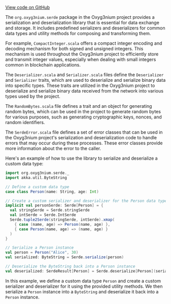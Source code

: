 [View code on GitHub](https://github.com/alephium/alephium/.autodoc/docs/json/serde/src/main/scala/org)

The `org.oxyg3nium.serde` package in the Oxyg3nium project provides a serialization and deserialization library that is essential for data exchange and storage. It includes predefined serializers and deserializers for common data types and utility methods for composing and transforming them.

For example, `CompactInteger.scala` offers a compact integer encoding and decoding mechanism for both signed and unsigned integers. This mechanism is used throughout the Oxyg3nium project to efficiently store and transmit integer values, especially when dealing with small integers common in blockchain applications.

The `Deserializer.scala` and `Serializer.scala` files define the `Deserializer` and `Serializer` traits, which are used to deserialize and serialize binary data into specific types. These traits are utilized in the Oxyg3nium project to deserialize and serialize binary data received from the network into various types used by the project.

The `RandomBytes.scala` file defines a trait and an object for generating random bytes, which can be used in the project to generate random bytes for various purposes, such as generating cryptographic keys, nonces, and random identifiers.

The `SerdeError.scala` file defines a set of error classes that can be used in the Oxyg3nium project's serialization and deserialization code to handle errors that may occur during these processes. These error classes provide more information about the error to the caller.

Here's an example of how to use the library to serialize and deserialize a custom data type:

```scala
import org.oxyg3nium.serde._
import akka.util.ByteString

// Define a custom data type
case class Person(name: String, age: Int)

// Create a custom serializer and deserializer for the Person data type
implicit val personSerde: Serde[Person] = {
  val stringSerde = Serde.stringSerde
  val intSerde = Serde.IntSerde
  Serde.tuple2Serde(stringSerde, intSerde).xmap(
    { case (name, age) => Person(name, age) },
    { case Person(name, age) => (name, age) }
  )
}

// Serialize a Person instance
val person = Person("Alice", 30)
val serialized: ByteString = Serde.serialize(person)

// Deserialize the ByteString back into a Person instance
val deserialized: SerdeResult[Person] = Serde.deserialize[Person](serialized)
```

In this example, we define a custom data type `Person` and create a custom serializer and deserializer for it using the provided utility methods. We then serialize a `Person` instance into a `ByteString` and deserialize it back into a `Person` instance.
